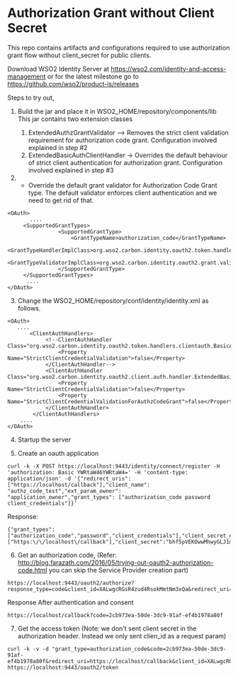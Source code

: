 <h1>Authorization Grant without Client Secret</h1>

This repo contains artifacts and configurations required to use authorization grant flow without client_secret for public clients.

Download WSO2 Identity Server at https://wso2.com/identity-and-access-management or for the latest milestone go to https://github.com/wso2/product-is/releases

Steps to try out,

1. Build the jar and place it in WSO2_HOME/repository/components/lib
This jar contains two extension classes
    1. ExtendedAuthzGrantValidator --> Removes the strict client validation requirement for authorization code grant.
     Configuration involved explained in step #2
    2. ExtendedBasicAuthClientHandler -> Overrides the default behaviour of strict client authentication for 
    authorization grant. Configuration involved explained in step #3

2. - Override the default grant validator for Authorization Code Grant type. The default validator enforces client 
authentication and we need to get rid of that.

````
<OAuth>
       ....
     <SupportedGrantTypes>
                <SupportedGrantType>
                    <GrantTypeName>authorization_code</GrantTypeName>
                    <GrantTypeHandlerImplClass>org.wso2.carbon.identity.oauth2.token.handlers.grant.AuthorizationCodeGrantHandler</GrantTypeHandlerImplClass>
                    <GrantTypeValidatorImplClass>org.wso2.carbon.identity.oauth2.grant.validator.ExtendedAuthzGrantValidator</GrantTypeValidatorImplClass>
                </SupportedGrantType>
     </SupportedGrantTypes>
      ....
</OAuth>
````

3. Change the WSO2_HOME/repository/conf/identity/identity.xml as follows.
````
<OAuth>
   ....
       <ClientAuthHandlers>
            <!--ClientAuthHandler Class="org.wso2.carbon.identity.oauth2.token.handlers.clientauth.BasicAuthClientAuthHandler">
                <Property Name="StrictClientCredentialValidation">false</Property>
            </ClientAuthHandler-->
            <ClientAuthHandler Class="org.wso2.carbon.identity.oauth2.client.auth.handler.ExtendedBasicAuthClientHandler">
                <Property Name="StrictClientCredentialValidation">false</Property>
                <Property Name="StrictClientCredentialValidationForAuthzCodeGrant">false</Property>
            </ClientAuthHandler>
        </ClientAuthHandlers>
    ....
</OAuth>
````


4. Startup the server

5. Create an oauth application
````
curl -k -X POST https://localhost:9443/identity/connect/register -H 'authorization: Basic YWRtaW46YWRtaW4=' -H 'content-type: application/json' -d '{"redirect_uris": ["https://localhost/callback"],"client_name": "authz_code_test","ext_param_owner": "application_owner","grant_types": ["authorization_code password client_credentials"]}'
````
Response:
````
{"grant_types":["authorization_code","password","client_credentials"],"client_secret_expires_at":"0","redirect_uris":["https:\/\/localhost\/callback"],"client_secret":"bhf5pVEKOwwMhwyGLJ1mz70mQdYa","client_name":"admin_authz_code_test","client_id":"XALwgcRGsR4zud4RsokMmtNm3xQa"}
````

6. Get an authorization code,
(Refer: http://blog.farazath.com/2016/05/trying-out-oauth2-authorization-code.html you can skip the Service Provider 
creation part)
````
https://localhost:9443/oauth2/authorize?response_type=code&client_id=XALwgcRGsR4zud4RsokMmtNm3xQa&redirect_uri=https://localhost/callback&scope=read
````

Response After authentication and consent
````
https://localhost/callback?code=2cb973ea-50de-3dc9-91af-ef4b1978a80f
````

7. Get the access token (Note: we don't sent client secret in the authorization header. Instead we only sent clien_id
 as a request param)
````
curl -k -v -d "grant_type=authorization_code&code=2cb973ea-50de-3dc9-91af-ef4b1978a80f&redirect_uri=https://localhost/callback&client_id=XALwgcRGsR4zud4RsokMmtNm3xQa" https://localhost:9443/oauth2/token 
````

